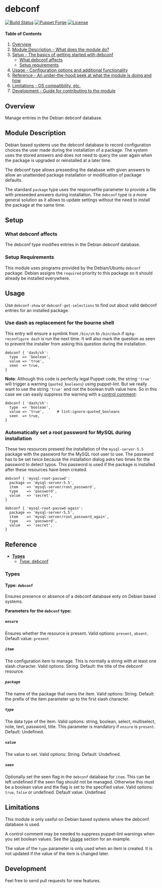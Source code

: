 # debconf

[![Build Status](https://travis-ci.org/smoeding/puppet-debconf.svg?branch=master)](https://travis-ci.org/smoeding/puppet-debconf)
[![Puppet Forge](http://img.shields.io/puppetforge/v/stm/debconf.svg)](https://forge.puppetlabs.com/stm/debconf)
[![License](https://img.shields.io/github/license/smoeding/puppet-debconf.svg)](https://raw.githubusercontent.com/smoeding/puppet-debconf/master/LICENSE)

#### Table of Contents

1. [Overview](#overview)
2. [Module Description - What does the module do?](#module-description)
3. [Setup - The basics of getting started with debconf](#setup)
    * [What debconf affects](#what-debconf-affects)
    * [Setup requirements](#setup-requirements)
4. [Usage - Configuration options and additional functionality](#usage)
5. [Reference - An under-the-hood peek at what the module is doing and how](#reference)
5. [Limitations - OS compatibility, etc.](#limitations)
6. [Development - Guide for contributing to the module](#development)

## Overview

Manage entries in the Debian debconf database.

## Module Description

Debian based systems use the debconf database to record configuration choices the user made during the installation of a package. The system uses the stored answers and does not need to query the user again when the package is upgraded or reinstalled at a later time.

The debconf type allows preseeding the database with given answers to allow an unattended package installation or modification of package defaults.

The standard `package` type uses the responsefile parameter to provide a file with preseeded answers during installation. The `debconf` type is a more general solution as it allows to update settings without the need to install the package at the same time.

## Setup

### What debconf affects

The debconf type modifies entries in the Debian debconf database.

### Setup Requirements

This module uses programs provided by the Debian/Ubuntu `debconf` package. Debian assigns the `required` priority to this package so it should already be installed everywhere.

## Usage

Use `debconf-show` or `debconf-get-selections` to find out about valid debconf entries for an installed package.

### Use dash as replacement for the bourne shell

This entry will ensure a symlink from `/bin/sh` to `/bin/dash` if `dpkg-reconfigure dash` is run the next time. It will also mark the question as seen to prevent the installer from asking this question during the installation.

```puppet
debconf { 'dash/sh':
  type  => 'boolean',
  value => 'true',
  seen  => true,
}
```

**Note**: Although this code is perfectly legal Puppet code, the string `'true'` will trigger a warning (`quoted_booleans`) using puppet-lint. But we really want to use the string `'true'` and not the boolean truth value here. So in this case we can easily suppress the warning with a [control comment](http://puppet-lint.com/controlcomments/):

```puppet
debconf { 'dash/sh':
  type  => 'boolean',
  value => 'true',      # lint:ignore:quoted_booleans
  seen  => true,
}
```

### Automatically set a root password for MySQL during installation

These two resources preseed the installation of the `mysql-server-5.5` package with the password for the MySQL root user to use. The password has to be set twice because the installation dialog asks two times for the password to detect typos. This password is used if the package is installed after these resources have been created.

```puppet
debconf { 'mysql-root-passwd':
  package => 'mysql-server-5.5',
  item    => 'mysql-server/root_password',
  type    => 'password',
  value   => 'secret',
}

debconf { 'mysql-root-passwd-again':
  package => 'mysql-server-5.5',
  item    => 'mysql-server/root_password_again',
  type    => 'password',
  value   => 'secret',
}
```

## Reference

- [**Types**](#types)
  - [Type: debconf](#type-debconf)

### Types

#### Type: `debconf`

Ensures presence or absence of a debconf database enty on Debian based systems.

**Parameters for the `debconf` type:**

##### `ensure`

Ensures whether the resource is present. Valid options: `present`, `absent`. Default value: `present`

##### `item`

The configuration item to manage. This is normally a string with at least one slash character. Valid options: String. Default: the title of the debconf resource.

##### `package`

The name of the package that owns the item. Valid options: String. Default: the prefix of the item parameter up to the first slash character.

##### `type`

The data type of the item. Valid options: string, boolean, select, multiselect, note, text, password, title. This parameter is mandatory if `ensure` is `present`. Default: Undefined.

##### `value`

The value to set. Valid options: String. Default: Undefined.

##### `seen`

Optionally set the seen flag in the `debconf` database for `item`. This can be left undefined if the seen flag should not be managed. Otherwise this must be a boolean value and the flag is set to the specified value. Valid options: `true`, `false` or undefined. Default value: Undefined

## Limitations

This module is only useful on Debian based systems where the debconf database is used.

A control comment may be needed to suppress puppet-lint warnings when you set boolean values. See the [Usage](#usage) section for an example.

The value of the `type` parameter is only used when an item is created. It is not updated if the value of the item is changed later.

## Development

Feel free to send pull requests for new features.
